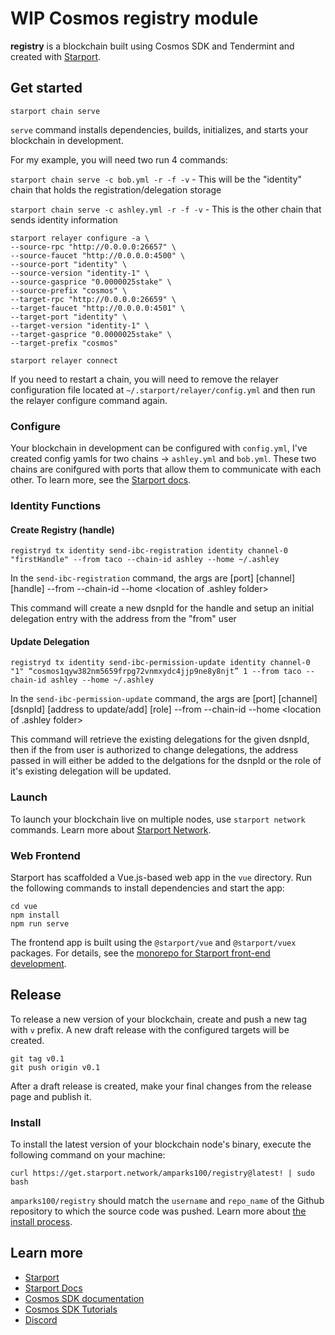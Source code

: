 # WIP Cosmos registry module
**registry** is a blockchain built using Cosmos SDK and Tendermint and created with [Starport](https://github.com/tendermint/starport).

## Get started

```
starport chain serve
```

`serve` command installs dependencies, builds, initializes, and starts your blockchain in development.

For my example, you will need two run 4 commands:

`starport chain serve -c bob.yml -r -f -v` - This will be the "identity" chain that holds the registration/delegation storage

`starport chain serve -c ashley.yml -r -f -v` - This is the other chain that sends identity information

```
starport relayer configure -a \
--source-rpc "http://0.0.0.0:26657" \
--source-faucet "http://0.0.0.0:4500" \
--source-port "identity" \
--source-version "identity-1" \
--source-gasprice "0.0000025stake" \
--source-prefix "cosmos" \
--target-rpc "http://0.0.0.0:26659" \
--target-faucet "http://0.0.0.0:4501" \
--target-port "identity" \
--target-version "identity-1" \
--target-gasprice "0.0000025stake" \
--target-prefix "cosmos"
```

`starport relayer connect`

If you need to restart a chain, you will need to remove the relayer configuration file located at `~/.starport/relayer/config.yml` and then run the relayer configure command again.

### Configure

Your blockchain in development can be configured with `config.yml`, I've created config yamls for two chains -> `ashley.yml` and `bob.yml`. These two chains are conifgured with ports that allow them to communicate with each other. To learn more, see the [Starport docs](https://docs.starport.network).

### Identity Functions

#### Create Registry (handle)

```
registryd tx identity send-ibc-registration identity channel-0 "firstHandle" --from taco --chain-id ashley --home ~/.ashley
```

In the `send-ibc-registration` command, the args are [port] [channel] [handle] --from <account on ashley chain> --chain-id <ashley> --home <location of .ashley folder>

This command will create a new dsnpId for the handle and setup an initial delegation entry with the address from the "from" user

#### Update Delegation

```
registryd tx identity send-ibc-permission-update identity channel-0 "1" “cosmos1qyw382nm5659frpg72vnmxydc4jjp9ne8y8njt” 1 --from taco --chain-id ashley --home ~/.ashley
```

In the `send-ibc-permission-update` command, the args are [port] [channel] [dsnpId] [address to update/add] [role] --from <account on ashley chain> --chain-id <ashley> --home <location of .ashley folder>

This command will retrieve the existing delegations for the given dsnpId, then if the from user is authorized to change delegations, the address passed in will either be added to the delgations for the dsnpId or the role of it's existing delegation will be updated.
### Launch

To launch your blockchain live on multiple nodes, use `starport network` commands. Learn more about [Starport Network](https://github.com/tendermint/spn).

### Web Frontend

Starport has scaffolded a Vue.js-based web app in the `vue` directory. Run the following commands to install dependencies and start the app:

```
cd vue
npm install
npm run serve
```

The frontend app is built using the `@starport/vue` and `@starport/vuex` packages. For details, see the [monorepo for Starport front-end development](https://github.com/tendermint/vue).

## Release
To release a new version of your blockchain, create and push a new tag with `v` prefix. A new draft release with the configured targets will be created.

```
git tag v0.1
git push origin v0.1
```

After a draft release is created, make your final changes from the release page and publish it.

### Install
To install the latest version of your blockchain node's binary, execute the following command on your machine:

```
curl https://get.starport.network/amparks100/registry@latest! | sudo bash
```
`amparks100/registry` should match the `username` and `repo_name` of the Github repository to which the source code was pushed. Learn more about [the install process](https://github.com/allinbits/starport-installer).

## Learn more

- [Starport](https://github.com/tendermint/starport)
- [Starport Docs](https://docs.starport.network)
- [Cosmos SDK documentation](https://docs.cosmos.network)
- [Cosmos SDK Tutorials](https://tutorials.cosmos.network)
- [Discord](https://discord.gg/cosmosnetwork)
